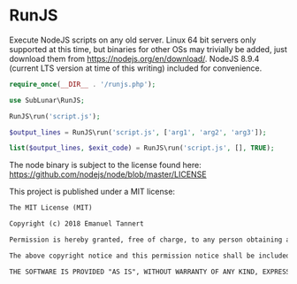 # RunJS

Execute NodeJS scripts on any old server. Linux 64 bit servers only
supported at this time, but binaries for other OSs may trivially
be added, just download them from
<https://nodejs.org/en/download/>. NodeJS 8.9.4 (current LTS
version at time of this writing) included for convenience.

```php
require_once(__DIR__ . '/runjs.php');

use SubLunar\RunJS;

RunJS\run('script.js');

$output_lines = RunJS\run('script.js', ['arg1', 'arg2', 'arg3']);

list($output_lines, $exit_code) = RunJS\run('script.js', [], TRUE);
```

The node binary is subject to the license found here:
<https://github.com/nodejs/node/blob/master/LICENSE>

This project is published under a MIT license:

```txt
The MIT License (MIT)

Copyright (c) 2018 Emanuel Tannert

Permission is hereby granted, free of charge, to any person obtaining a copy of this software and associated documentation files (the "Software"), to deal in the Software without restriction, including without limitation the rights to use, copy, modify, merge, publish, distribute, sublicense, and/or sell copies of the Software, and to permit persons to whom the Software is furnished to do so, subject to the following conditions:

The above copyright notice and this permission notice shall be included in all copies or substantial portions of the Software.

THE SOFTWARE IS PROVIDED "AS IS", WITHOUT WARRANTY OF ANY KIND, EXPRESS OR IMPLIED, INCLUDING BUT NOT LIMITED TO THE WARRANTIES OF MERCHANTABILITY, FITNESS FOR A PARTICULAR PURPOSE AND NONINFRINGEMENT. IN NO EVENT SHALL THE AUTHORS OR COPYRIGHT HOLDERS BE LIABLE FOR ANY CLAIM, DAMAGES OR OTHER LIABILITY, WHETHER IN AN ACTION OF CONTRACT, TORT OR OTHERWISE, ARISING FROM, OUT OF OR IN CONNECTION WITH THE SOFTWARE OR THE USE OR OTHER DEALINGS IN THE SOFTWARE.
```
